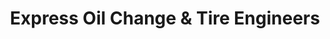 ---
title: "Express Oil Change & Tire Engineers"
url: /memphis/express-oil-change-and-tire-engineers-covington-pike/
shop: tyres
---